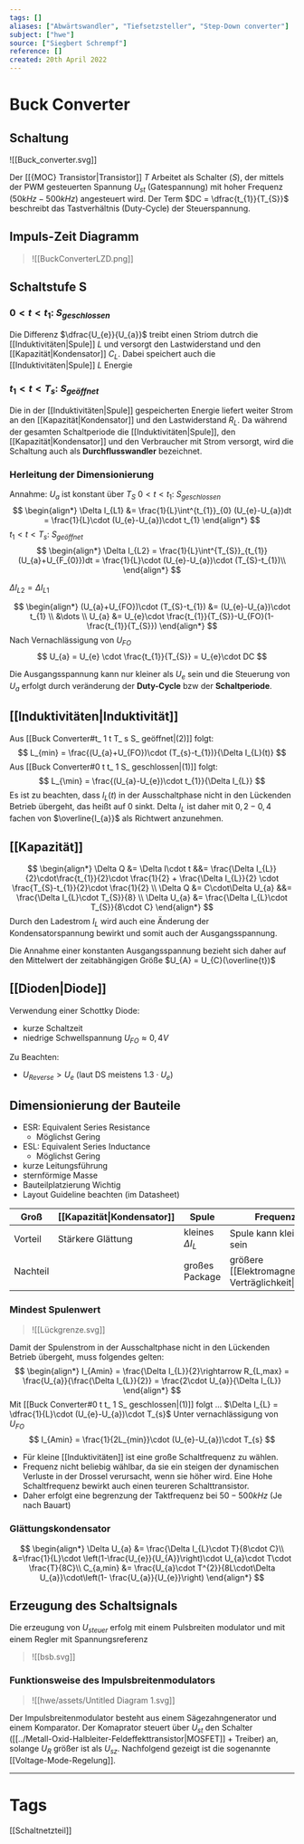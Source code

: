 ```yaml
---
tags: []
aliases: ["Abwärtswandler", "Tiefsetzsteller", "Step-Down converter"]
subject: ["hwe"]
source: ["Siegbert Schrempf"]
reference: []
created: 20th April 2022
---
```

# Buck Converter
## Schaltung
![[Buck_converter.svg]]

Der [[{MOC} Transistor|Transistor]] $T$ Arbeitet als Schalter ($S$), der mittels der PWM gesteuerten Spannung $U_{st}$ (Gatespannung) mit hoher Frequenz ($50kHz-500kHz$) angesteuert wird.
Der Term $DC = \dfrac{t_{1}}{T_{S}}$ beschreibt das Tastverhältnis (Duty-Cycle) der Steuerspannung.
## Impuls-Zeit Diagramm
>![[BuckConverterLZD.png]]

## Schaltstufe S

### $0<t<t_{1}$: $S_{geschlossen}$
Die Differenz $\dfrac{U_{e}}{U_{a}}$ treibt einen Striom dutrch die [[Induktivitäten|Spule]] $L$ und versorgt den Lastwiderstand und den [[Kapazität|Kondensator]] $C_{L}$. Dabei speichert auch die [[Induktivitäten|Spule]] $L$ Energie

### $t_{1}<t<T_{s}$: $S_{geöffnet}$
Die in der [[Induktivitäten|Spule]] gespeicherten Energie liefert weiter Strom an den [[Kapazität|Kondensator]]  und den Lastwiderstand $R_{L}$. Da während der gesamten Schaltperiode die [[Induktivitäten|Spule]], den [[Kapazität|Kondensator]] und den Verbraucher mit Strom versorgt, wird die Schaltung auch als **Durchflusswandler** bezeichnet.

### Herleitung der Dimensionierung
Annahme: $U_{a}$ ist konstant über $T_{S}$
$0<t<t_{1}$: $S_{geschlossen}$
$$
\begin{align*}
	\Delta I_{L1} &= \frac{1}{L}\int^{t_{1}}_{0} (U_{e}-U_{a})dt = \frac{1}{L}\cdot (U_{e}-U_{a})\cdot t_{1}
\end{align*}
$$
$t_{1}<t<T_{s}$: $S_{geöffnet}$
$$
\begin{align*}
	\Delta I_{L2} = \frac{1}{L}\int^{T_{S}}_{t_{1}} (U_{a}+U_{F_{0}})dt = \frac{1}{L}\cdot (U_{e}-U_{a})\cdot (T_{S}-t_{1})\\
\end{align*}
$$

$\Delta I_{L2} = \Delta I_{L1}$

$$
\begin{align*}
(U_{a}+U_{FO})\cdot (T_{S}-t_{1}) &= (U_{e}-U_{a})\cdot t_{1}
\\
&\dots
\\
U_{a} &= U_{e}\cdot \frac{t_{1}}{T_{S}}-U_{FO}(1- 
 \frac{t_{1}}{T_{S}})
\end{align*}
$$
Nach Vernachlässigung von $U_{FO}$
$$
U_{a} = U_{e} \cdot \frac{t_{1}}{T_{S}} = U_{e}\cdot DC
$$

Die Ausgangsspannung kann nur kleiner als $U_{e}$ sein und die Steuerung von $U_{a}$ erfolgt durch veränderung der **Duty-Cycle** bzw der **Schaltperiode**.

## [[Induktivitäten|Induktivität]]
Aus [[Buck Converter#t_ 1 t T_ s S_ geöffnet|(2)]] folgt:
$$
L_{min} = \frac{(U_{a}+U_{FO})\cdot (T_{s}-t_{1})}{\Delta I_{L}(t)}
$$
 Aus [[Buck Converter#0 t t_ 1 S_ geschlossen|(1)]] folgt:
$$
L_{\min} = \frac{(U_{a}-U_{e})\cdot t_{1}}{\Delta I_{L}}
$$
Es ist zu beachten, dass $I_{L}(t)$ in der Ausschaltphase nicht in den Lückenden Betrieb übergeht, das heißt auf $0$ sinkt. Delta $I_{L}$ ist daher mit $0,2 - 0,4$ fachen von $\overline{I_{a}}$ als Richtwert anzunehmen.
## [[Kapazität]]
$$
\begin{align*}
\Delta Q &= \Delta I\cdot t &&= \frac{\Delta I_{L}}{2}\cdot\frac{t_{1}}{2}\cdot \frac{1}{2} + \frac{\Delta I_{L}}{2} \cdot \frac{T_{S}-t_{1}}{2}\cdot \frac{1}{2}
\\
\Delta Q &= C\cdot\Delta U_{a} &&= \frac{\Delta I_{L}\cdot T_{S}}{8}
\\
\Delta U_{a} &=  \frac{\Delta I_{L}\cdot T_{S}}{8\cdot C}
\end{align*}
$$
Durch den Ladestrom $I_{L}$ wird auch eine Änderung der Kondensatorspannung bewirkt und somit auch der Ausgangsspannung.

Die Annahme einer konstanten Ausgangsspannung bezieht sich daher auf den Mittelwert der zeitabhängigen Größe $U_{A} = U_{C}(\overline{t})$

## [[Dioden|Diode]]
Verwendung einer Schottky Diode:
- kurze Schaltzeit
- niedrige Schwellspannung $U_{FO}\approx 0,4V$

Zu Beachten:
- $U_{Reverse} > U_{e}$ (laut DS meistens $1.3\cdot U_{e}$)

## Dimensionierung der Bauteile
- ESR: Equivalent Series Resistance
	- Möglichst Gering
- ESL: Equivalent Series Inductance
	- Möglichst Gering
- kurze Leitungsführung
- sternförmige Masse
- Bauteilplatzierung Wichtig
- Layout Guideline beachten (im Datasheet)

| Groß     | [[Kapazität\|Kondensator]]       | Spule                  | Frequenz                |
| -------- | ----------------- | ---------------------- | ----------------------- |
| Vorteil  | Stärkere Glättung | kleines $\Delta I_{L}$ | Spule kann kleiner sein |
| Nachteil |                   | großes Package         | größere [[Elektromagnetische Verträglichkeit\|EMV]]            |

### Mindest Spulenwert
>![[Lückgrenze.svg]]

Damit der Spulenstrom in der Ausschaltphase nicht in den Lückenden Betrieb übergeht, muss folgendes gelten:
$$
\begin{align*}
	I_{Amin} = \frac{\Delta I_{L}}{2}\rightarrow R_{L,max} = \frac{U_{a}}{\frac{\Delta I_{L}}{2}} = \frac{2\cdot U_{a}}{\Delta I_{L}}
\end{align*}
$$
Mit [[Buck Converter#0 t t_ 1 S_ geschlossen|(1)]] folgt $\dots$ $\Delta I_{L} = \dfrac{1}{L}\cdot (U_{e}-U_{a})\cdot T_{s}$
Unter vernachlässigung von $U_{FO}$
$$
I_{Amin} = \frac{1}{2L_{min}}\cdot (U_{e}-U_{a})\cdot T_{s}
$$

 - Für kleine [[Induktivitäten]] ist eine große Schaltfrequenz zu wählen. 
 - Frequenz nicht beliebig wählbar, da sie ein steigen der dynamischen Verluste in der Drossel verursacht, wenn sie höher wird. Eine Hohe Schaltfrequenz bewirkt auch einen teureren Schalttransistor.
 - Daher erfolgt eine begrenzung der Taktfrequenz bei $50-500kHz$ (Je nach Bauart)
 ### Glättungskondensator
$$
\begin{align*}
\Delta U_{a} &= \frac{\Delta I_{L}\cdot T}{8\cdot C}\\
&=\frac{1}{L}\cdot \left(1-\frac{U_{e}}{U_{A}}\right)\cdot U_{a}\cdot T\cdot \frac{T}{8C}\\
C_{a,min} &= \frac{U_{a}\cdot T^{2}}{8L\cdot\Delta U_{a}}\cdot\left(1- \frac{U_{a}}{U_{e}}\right)
\end{align*}
$$
## Erzeugung des Schaltsignals
Die erzeugung von $U_{steuer}$ erfolg mit einem Pulsbreiten modulator und mit einem Regler mit Spannungsreferenz

>![[bsb.svg]]

### Funktionsweise des Impulsbreitenmodulators
>![[hwe/assets/Untitled Diagram 1.svg]]

Der Impulsbreitenmodulator besteht aus einem Sägezahngenerator und einem Komparator. Der Komaprator steuert über $U_{st}$ den Schalter ([[../Metall-Oxid-Halbleiter-Feldeffekttransistor|MOSFET]] + Treiber) an, solange $U_{R}$ größer ist als $U_{sz}$. Nachfolgend gezeigt ist die sogenannte [[Voltage-Mode-Regelung]]. 

---
# Tags
[[Schaltnetzteil]]